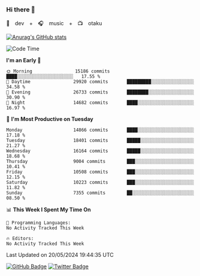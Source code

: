 ### Hi there 👋

🚀　dev　+　🎧　music　+　📺　otaku


[![Anurag's GitHub stats](https://github-readme-stats.vercel.app/api?username=koheitasaka&count_private=true&show_icons=true&theme=monokai)](https://github.com/koheitasaka/github-readme-stats)

<!--START_SECTION:waka-->
![Code Time](http://img.shields.io/badge/Code%20Time-1%2C161%20hrs%2023%20mins-blue)

**I'm an Early 🐤** 

```text
🌞 Morning                15186 commits       ████░░░░░░░░░░░░░░░░░░░░░   17.55 % 
🌆 Daytime                29920 commits       █████████░░░░░░░░░░░░░░░░   34.58 % 
🌃 Evening                26733 commits       ████████░░░░░░░░░░░░░░░░░   30.90 % 
🌙 Night                  14682 commits       ████░░░░░░░░░░░░░░░░░░░░░   16.97 % 
```
📅 **I'm Most Productive on Tuesday** 

```text
Monday                   14866 commits       ████░░░░░░░░░░░░░░░░░░░░░   17.18 % 
Tuesday                  18401 commits       █████░░░░░░░░░░░░░░░░░░░░   21.27 % 
Wednesday                16164 commits       █████░░░░░░░░░░░░░░░░░░░░   18.68 % 
Thursday                 9004 commits        ███░░░░░░░░░░░░░░░░░░░░░░   10.41 % 
Friday                   10508 commits       ███░░░░░░░░░░░░░░░░░░░░░░   12.15 % 
Saturday                 10223 commits       ███░░░░░░░░░░░░░░░░░░░░░░   11.82 % 
Sunday                   7355 commits        ██░░░░░░░░░░░░░░░░░░░░░░░   08.50 % 
```


📊 **This Week I Spent My Time On** 

```text
💬 Programming Languages: 
No Activity Tracked This Week

🔥 Editors: 
No Activity Tracked This Week
```


 Last Updated on 20/05/2024 19:44:35 UTC
<!--END_SECTION:waka-->

[![GitHub Badge](https://img.shields.io/badge/GitHub-100000?style=for-the-badge&logo=github&logoColor=white)](https://github.com/koheitasaka)
[![Twitter Badge](https://img.shields.io/badge/Twitter-1DA1F2?style=for-the-badge&logo=twitter&logoColor=white)](https://twitter.com/sleep_asleep_)
